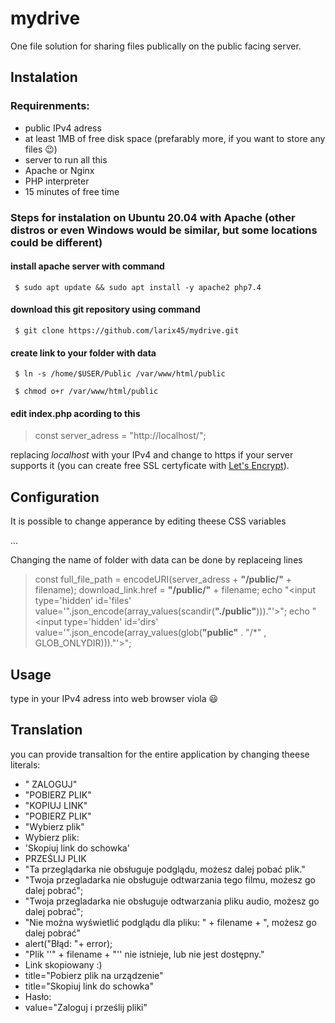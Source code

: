 # mydrive
One file solution for sharing files publically on the public facing server.

## Instalation
### Requirenments:
* public IPv4 adress
* at least 1MB of free disk space (prefarably more, if you want to store any files 😉)
* server to run all this
* Apache or Nginx
* PHP interpreter
* 15 minutes of free time

### Steps for instalation on Ubuntu 20.04 with Apache (other distros or even Windows would be similar, but some locations could be different)
#### **install apache server with command**

` $ sudo apt update && sudo apt install -y apache2 php7.4` 

#### **download this git repository using command**

` $ git clone https://github.com/larix45/mydrive.git` 

#### **create link to your folder with data**

` $ ln -s /home/$USER/Public /var/www/html/public` 

` $ chmod o+r /var/www/html/public`

#### **edit index.php acording to this**

> const server_adress = "http://localhost/";

replacing *localhost* with your IPv4 and change to https if your server supports it (you can create free SSL certyficate with [Let's Encrypt](https://letsencrypt.org)).



## Configuration

It is possible to change apperance by editing theese CSS variables

...

Changing the name of folder with data can be done by replaceing lines 
> const full_file_path = encodeURI(server_adress + **"/public/"** + filename);
> download_link.href = **"/public/"** + filename;
>   echo "\<input type='hidden' id='files' value='".json_encode(array_values(scandir(**"./public"**)))."'>";
>  echo "\<input type='hidden' id='dirs' value='".json_encode(array_values(glob(**"public"** . "/*" , GLOB_ONLYDIR)))."'>"; 


## Usage
type in your IPv4 adress into web browser
viola 😃

## Translation
you can provide transaltion for the entire application by changing theese literals:
*  " ZALOGUJ"                           
*  "POBIERZ PLIK"                    
*  "KOPIUJ LINK"                         
*  "POBIERZ PLIK"                       
*  "Wybierz plik"                       
*  Wybierz plik:
*  'Skopiuj link do schowka'
*  PRZEŚLIJ PLIK
*  "Ta przeglądarka nie obsługuje podglądu, możesz dalej pobać plik."
*  "Twoja przegladarka nie obsługuje odtwarzania tego filmu, możesz go dalej pobrać";
*  "Twoja przegladarka nie obsługuje odtwarzania pliku audio, możesz go dalej pobrać";
*  "Nie można wyświetlić podglądu dla pliku: " + filename + ", możesz go dalej pobrać"
*   alert("Błąd: "+ error);
*   "Plik ''" + filename + "'' nie istnieje, lub nie jest dostępny."
*   Link skopiowany :)
*   title="Pobierz plik na urządzenie"
*   title="Skopiuj link do schowka"
*   Hasło:
*   value="Zaloguj i prześlij pliki"  